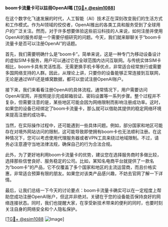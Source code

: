 **boom卡流量卡可以註冊OpenAI嗎 [[TG💪+ @esim1088](https://t.me/s/esim1088)]**

在这个数字化飞速发展的时代，人工智能（AI）技术正在深刻改变我们的生活方式和工作模式。作为AI领域的佼佼者，OpenAI推出的各类工具和服务受到了全球用户的广泛关注。然而，对于许多想要体验这些前沿科技的人来说，如何注册并使用OpenAI的服务却是一个需要仔细研究的问题。今天，我们就来聊聊关于“boom卡流量卡是否可以注册OpenAI”的话题。

首先，我们需要明确什么是“boom卡”。简单来说，这是一种专门为移动设备设计的虚拟SIM卡服务，用户可以通过它在全球范围内访问互联网。与传统实体SIM卡相比，boom卡具有灵活性高、无需更换手机卡等优点，非常适合经常旅行或需要多国网络支持的人群。因此，从理论上讲，只要你的设备能够正常连接到互联网，无论是通过WiFi还是蜂窝数据，都可以尝试注册OpenAI账户。

接下来，我们来看看注册OpenAI的具体流程。通常情况下，用户需要访问OpenAI官网，并按照提示完成邮箱验证、密码设置等一系列步骤。整个过程并不复杂，但需要注意的是，某些地区可能会因为网络限制而影响注册成功率。这时，如果您的设备已经绑定了boom卡流量卡，那么就可以借助其提供的稳定网络环境来提高注册的成功率。

当然，在实际操作过程中，还可能遇到一些具体问题。例如，部分国家和地区可能存在对境外网站访问的限制，这可能导致即使拥有boom卡也无法顺利注册。在这种情况下，您可以考虑使用代理服务器或者VPN工具来绕过地域限制。不过，请务必注意遵守当地法律法规，确保自己的行为合法合规。

此外，为了更好地利用boom卡流量卡的优势，建议您在选择服务商时多做比较，选择那些信誉良好、服务稳定的公司。比如，某知名电商平台就提供了一款名为“boom卡”的产品，它不仅覆盖了多个国家和地区的主流运营商，而且价格实惠，非常适合预算有限的朋友。如果您对该类产品感兴趣，不妨去官网了解一下详情。

最后，让我们总结一下今天的讨论要点：boom卡流量卡确实可以在一定程度上帮助您成功注册OpenAI账户，但这并非绝对。关键在于您的设备能否保持良好的网络连接状态。同时，我们也提醒大家，在享受新技术带来的便利的同时，也要时刻关注自身的网络安全和个人隐私保护。

[[TG💪+ @esim1088](https://t.me/s/esim1088) ![Image](https://i.postimg.cc/4NQfJmqS/Snipaste-2025-05-13-00-14-12.png)]